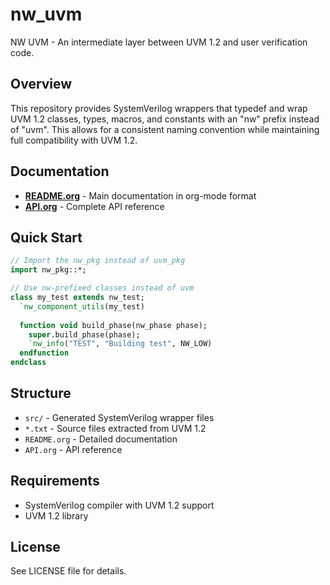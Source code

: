 # nw_uvm

NW UVM - An intermediate layer between UVM 1.2 and user verification code.

## Overview

This repository provides SystemVerilog wrappers that typedef and wrap UVM 1.2 classes, types, macros, and constants with an "nw" prefix instead of "uvm". This allows for a consistent naming convention while maintaining full compatibility with UVM 1.2.

## Documentation

- **[README.org](README.org)** - Main documentation in org-mode format
- **[API.org](API.org)** - Complete API reference

## Quick Start

```systemverilog
// Import the nw_pkg instead of uvm_pkg
import nw_pkg::*;

// Use nw-prefixed classes instead of uvm
class my_test extends nw_test;
  `nw_component_utils(my_test)
  
  function void build_phase(nw_phase phase);
    super.build_phase(phase);
    `nw_info("TEST", "Building test", NW_LOW)
  endfunction
endclass
```

## Structure

- `src/` - Generated SystemVerilog wrapper files
- `*.txt` - Source files extracted from UVM 1.2
- `README.org` - Detailed documentation
- `API.org` - API reference

## Requirements

- SystemVerilog compiler with UVM 1.2 support
- UVM 1.2 library

## License

See LICENSE file for details.